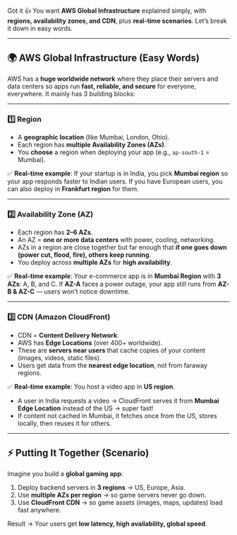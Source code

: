 Got it 👍 You want **AWS Global Infrastructure** explained simply, with **regions, availability zones, and CDN**, plus **real-time scenarios**. Let’s break it down in easy words.

---

## 🌍 AWS Global Infrastructure (Easy Words)

AWS has a **huge worldwide network** where they place their servers and data centers so apps run **fast, reliable, and secure** for everyone, everywhere.
It mainly has 3 building blocks:

---

### 1️⃣ Region

* A **geographic location** (like Mumbai, London, Ohio).
* Each region has **multiple Availability Zones (AZs)**.
* You **choose** a region when deploying your app (e.g., `ap-south-1` = Mumbai).

✅ **Real-time example**:
If your startup is in India, you pick **Mumbai region** so your app responds faster to Indian users.
If you have European users, you can also deploy in **Frankfurt region** for them.

---

### 2️⃣ Availability Zone (AZ)

* Each region has **2–6 AZs**.
* An AZ = **one or more data centers** with power, cooling, networking.
* AZs in a region are close together but far enough that **if one goes down (power cut, flood, fire), others keep running**.
* You deploy across **multiple AZs** for **high availability**.

✅ **Real-time example**:
Your e-commerce app is in **Mumbai Region** with **3 AZs**: A, B, and C.
If **AZ-A** faces a power outage, your app still runs from **AZ-B & AZ-C** — users won’t notice downtime.

---

### 3️⃣ CDN (Amazon CloudFront)

* CDN = **Content Delivery Network**.
* AWS has **Edge Locations** (over 400+ worldwide).
* These are **servers near users** that cache copies of your content (images, videos, static files).
* Users get data from the **nearest edge location**, not from faraway regions.

✅ **Real-time example**:
You host a video app in **US region**.

* A user in India requests a video → CloudFront serves it from **Mumbai Edge Location** instead of the US → super fast!
* If content not cached in Mumbai, it fetches once from the US, stores locally, then reuses it for others.

---

## ⚡ Putting It Together (Scenario)

Imagine you build a **global gaming app**:

1. Deploy backend servers in **3 regions** → US, Europe, Asia.
2. Use **multiple AZs per region** → so game servers never go down.
3. Use **CloudFront CDN** → so game assets (images, maps, updates) load fast anywhere.

Result → Your users get **low latency, high availability, global speed**.


